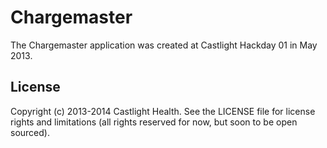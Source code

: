 # Chargemaster

The Chargemaster application was created at Castlight Hackday 01 in May 2013.

## License

Copyright (c) 2013-2014 Castlight Health. See the LICENSE file for license rights and
limitations (all rights reserved for now, but soon to be open sourced).
